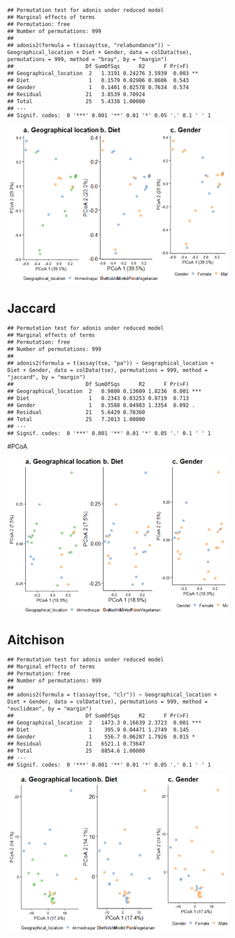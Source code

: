     ## Permutation test for adonis under reduced model
    ## Marginal effects of terms
    ## Permutation: free
    ## Number of permutations: 999
    ## 
    ## adonis2(formula = t(assay(tse, "relabundance")) ~ Geographical_location + Diet + Gender, data = colData(tse), permutations = 999, method = "bray", by = "margin")
    ##                       Df SumOfSqs      R2      F Pr(>F)   
    ## Geographical_location  2   1.3191 0.24276 3.5939  0.003 **
    ## Diet                   1   0.1579 0.02906 0.8606  0.543   
    ## Gender                 1   0.1401 0.02578 0.7634  0.574   
    ## Residual              21   3.8539 0.70924                 
    ## Total                 25   5.4338 1.00000                 
    ## ---
    ## Signif. codes:  0 '***' 0.001 '**' 0.01 '*' 0.05 '.' 0.1 ' ' 1

![](beta_files/figure-markdown_strict/b-1.png)

# Jaccard

    ## Permutation test for adonis under reduced model
    ## Marginal effects of terms
    ## Permutation: free
    ## Number of permutations: 999
    ## 
    ## adonis2(formula = t(assay(tse, "pa")) ~ Geographical_location + Diet + Gender, data = colData(tse), permutations = 999, method = "jaccard", by = "margin")
    ##                       Df SumOfSqs      R2      F Pr(>F)    
    ## Geographical_location  2   0.9800 0.13609 1.8236  0.001 ***
    ## Diet                   1   0.2343 0.03253 0.8719  0.713    
    ## Gender                 1   0.3588 0.04983 1.3354  0.092 .  
    ## Residual              21   5.6429 0.78360                  
    ## Total                 25   7.2013 1.00000                  
    ## ---
    ## Signif. codes:  0 '***' 0.001 '**' 0.01 '*' 0.05 '.' 0.1 ' ' 1

\#PCoA

![](beta_files/figure-markdown_strict/PCoAJaccard-1.png)

# Aitchison

    ## Permutation test for adonis under reduced model
    ## Marginal effects of terms
    ## Permutation: free
    ## Number of permutations: 999
    ## 
    ## adonis2(formula = t(assay(tse, "clr")) ~ Geographical_location + Diet + Gender, data = colData(tse), permutations = 999, method = "euclidean", by = "margin")
    ##                       Df SumOfSqs      R2      F Pr(>F)    
    ## Geographical_location  2   1473.3 0.16639 2.3723  0.001 ***
    ## Diet                   1    395.9 0.04471 1.2749  0.145    
    ## Gender                 1    556.7 0.06287 1.7926  0.015 *  
    ## Residual              21   6521.1 0.73647                  
    ## Total                 25   8854.6 1.00000                  
    ## ---
    ## Signif. codes:  0 '***' 0.001 '**' 0.01 '*' 0.05 '.' 0.1 ' ' 1

![](beta_files/figure-markdown_strict/permanovaAitchison-1.png)
